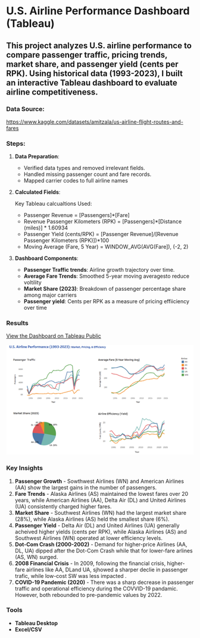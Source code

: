 # U.S. Airline Performance Dashboard (Tableau)

This project analyzes U.S. airline performance to compare passenger traffic, pricing trends, market share, and passenger yield (cents per RPK). Using historical data (1993-2023), I built an interactive Tableau dashboard to evaluate airline competitiveness.
---

### Data Source:   
https://www.kaggle.com/datasets/amitzala/us-airline-flight-routes-and-fares

### Steps:

1.  **Data Preparation**:
    * Verified data types and removed irrelevant fields.
    * Handled missing passenger count and fare records. 
    * Mapped carrier codes to full airline names

2.  **Calculated Fields**:
   
      Key Tableau calcualtions Used: 
     * Passenger Revenue = [Passengers]*[Fare]
     * Revenue Passenger Kilometers (RPK) = [Passengers]*[Distance (miles)] * 1.60934
     * Passenger Yield (cents/RPK) =  [Passenger Revenue]/[Revenue Passenger Kilometers (RPK)])*100
     * Moving Average (Fare, 5 Year) = WINDOW_AVG(AVG(Fare]), (-2, 2)  
         
3.  **Dashboard Components**:
    
      * **Passenger Traffic trends**: Airline growth trajectory over time.
      * **Average Fare Trends**: Smoothed 5-year moving averagesto reduce voltility
      * **Market Share (2023)**: Breakdown of passenger percentage share among major carriers
      * **Passenger yield**: Cents per RPK as a measure of pricing effiiciency over time
           
### Results
 [View the Dashboard on Tableau Public](https://public.tableau.com/app/profile/priyankaa.nigam/viz/USAirlines_17613434843190/Dashboard1)


![U.S. Airline Performance Dashboard](U.S.%20Airlines%20Performance%20Dashboard.png)


### Key Insights

1. **Passenger Growth** - Sowthwest Airlines (WN) and American Airlines (AA) show the largest gains in the number of passengers.
2. **Fare Trends** - Alaska Airlines (AS) maintained the lowest fares over 20 years, while American Airlines (AA), Delta Air (DL) and United Airlines (UA) consistently charged higher fares.
3. **Market Share** - Southwest Airlines (WN) had the largest market share (28%), while Alaska Airlines (AS) held the smallest share (6%). 
4. **Passenger Yield** - Delta Air (DL) and United Airlines (UA) generally acheived higher yields (cents per RPK), while Alaska Airlines (AS) and Southwest Airlines (WN) operated at lower efficiency levels.
5. **Dot-Com Crash (2000-2002)** - Demand for higher-price Airlines (AA, DL, UA) dipped after the Dot-Com Crash while that for lower-fare arlines (AS, WN) surged.
6. **2008 Financial Crisis** - In 2009, following the financial crisis, higher-fare airlines like AA, DLand UA, sjhowed a sharper declie in passenger trafic, while low-cost SW was less impacted .
7. **COVID-19 Pandemic (2020)** - There was a sharp decrease in passenger traffic and operational efficiency during the COVVID-19 pandamic. However, both rebounded to pre-pandemic values by 2022.

### Tools

* **Tableau Desktop**
* **Excel/CSV**
